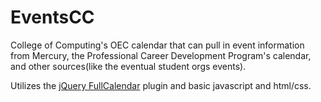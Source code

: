 EventsCC
========

College of Computing's OEC calendar that can pull in event information from Mercury, the Professional Career Development Program's calendar, and other sources(like the eventual student orgs events).

Utilizes the [jQuery FullCalendar](http://fullcalendar.io/) plugin and basic javascript and html/css. 
